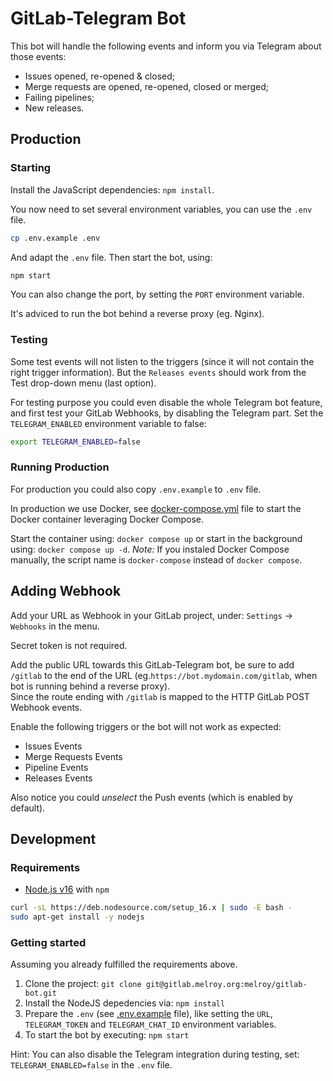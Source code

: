# GitLab-Telegram Bot

This bot will handle the following events and inform you via Telegram about those events:

- Issues opened, re-opened & closed;
- Merge requests are opened, re-opened, closed or merged;
- Failing pipelines;
- New releases.

## Production

### Starting

Install the JavaScript dependencies: `npm install`.

You now need to set several environment variables, you can use the `.env` file.

```sh
cp .env.example .env
```

And adapt the `.env` file. Then start the bot, using:

```sh
npm start
```

You can also change the port, by setting the `PORT` environment variable.

It's adviced to run the bot behind a reverse proxy (eg. Nginx).

### Testing

Some test events will not listen to the triggers (since it will not contain the right trigger information). But the `Releases events` should work from the Test drop-down menu (last option).

For testing purpose you could even disable the whole Telegram bot feature, and first test your GitLab Webhooks, by disabling the Telegram part. Set the `TELEGRAM_ENABLED` environment variable to false:

```bash
export TELEGRAM_ENABLED=false
```

### Running Production

For production you could also copy `.env.example` to `.env` file.

In production we use Docker, see [docker-compose.yml](docker-compose.yml) file to start the Docker container leveraging Docker Compose.

Start the container using: `docker compose up` or start in the background using: `docker compose up -d`.
_Note:_ If you instaled Docker Compose manually, the script name is `docker-compose` instead of `docker compose`.

## Adding Webhook

Add your URL as Webhook in your GitLab project, under: `Settings` -> `Webhooks` in the menu.

Secret token is not required.

Add the public URL towards this GitLab-Telegram bot, be sure to add `/gitlab` to the end of the URL (eg.`https://bot.mydomain.com/gitlab`, when bot is running behind a reverse proxy).  
Since the route ending with `/gitlab` is mapped to the HTTP GitLab POST Webhook events.

Enable the following triggers or the bot will not work as expected:

- Issues Events
- Merge Requests Events
- Pipeline Events
- Releases Events

Also notice you could _unselect_ the Push events (which is enabled by default).

## Development

### Requirements

- [Node.js v16](https://nodejs.org/en/download/) with `npm`

```sh
curl -sL https://deb.nodesource.com/setup_16.x | sudo -E bash -
sudo apt-get install -y nodejs
```

### Getting started

Assuming you already fulfilled the requirements above.

1. Clone the project: `git clone git@gitlab.melroy.org:melroy/gitlab-bot.git`
2. Install the NodeJS depedencies via: `npm install`
3. Prepare the `.env` (see [.env.example](.env.example) file), like setting the `URL`, `TELEGRAM_TOKEN` and `TELEGRAM_CHAT_ID` environment variables.
4. To start the bot by executing: `npm start`

Hint: You can also disable the Telegram integration during testing, set: `TELEGRAM_ENABLED=false` in the `.env` file.
